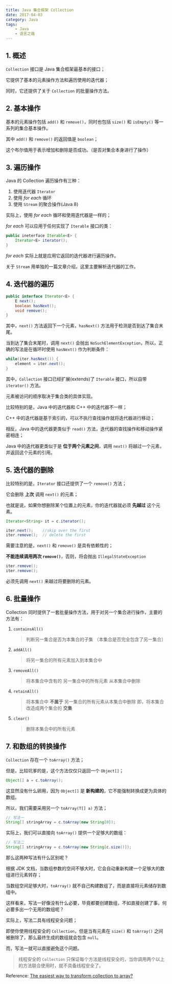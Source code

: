 ```yaml
---
title: Java 集合框架 Collection
date: 2017-04-03
category: Java
tags:
    - Java
    - 语言之路
---
```




## 1. 概述

`Collection` 接口是 Java 集合框架最基本的接口；

它提供了基本的元素操作方法和遍历使用的迭代器；

同时，它还提供了关于 `Collection` 的批量操作方法。


<!-- more -->

## 2. 基本操作

基本的元素操作包括 `add()` 和 `remove()`，同时也包括 `size()` 和 `isEmpty()` 等一系列的集合基本操作。

其中 `add()` 和 `remove()` 的返回值是 `boolean`；

这个布尔值用于表示增加和删除是否成功。（是否对集合本身进行了操作）

## 3. 遍历操作

Java 的 Collection 遍历操作有三种：

1. 使用迭代器 `Iterator`
2. 使用 _for each_ 循环
3. 使用 `Stream` 的聚合操作(Java 8)

实际上，使用 _for each_ 循环和使用迭代器是一样的；

_for each_ 可以应用于任何实现了 `Iterable` 接口的类：

```java
public ineterface Iterable<E> {
    Iterator<E> iterator();
}
```

_for each_ 实际上就是应用它返回的迭代器进行遍历操作。

关于 `Stream` 用单独的一篇文章介绍，这里主要解析迭代器的工作。

## 4. 迭代器的遍历

```java
public interface Iterator<E> {
    E next();
    boolean hasNext();
    void remove();
}
```

其中，`next()` 方法返回下一个元素，`hasNext()` 方法用于检测是否到达了集合末尾。

当到达了集合末尾时，调用 `next()` 会抛出 `NoSuchElementException`，所以，正确的写法是在循环时使用 `hasNext()` 作为判断条件：

```java
while(iter.hasNext()) {
    element = iter.next();
}
```

其中，`Collection` 接口已经扩展(extends)了 `Iterable` 接口，所以自带 `iterator()` 方法。

元素被访问的顺序取决于集合类的具体实现。

比较特别的是，Java 中的迭代器和 C++ 中的迭代器不一样；

C++ 中的迭代器是基于索引的，可以不执行查找操作就将迭代器进行移动；

相反，Java 中的迭代器更类似于 `read()` 方法，迭代器的查找操作和移动操作紧密相连；

Java 中的迭代器更类似于是 **位于两个元素之间**，调用 `next()` 将越过一个元素，并返回这个元素的引用。

## 5. 迭代器的删除

比较特别的是，`Iterator` 接口还提供了一个 `remove()` 方法；

它会删除 **上次** 调用 `next()` 的元素；

也就是说，如果你想删除某个位置上的元素，你的迭代器就必须 **先越过** 这个元素。

```java
Iterator<String> it = c.iterator();

iter.next();    //skip over the first
iter.remove();  // delete the first
```

需要注意的是，`next()` 和 `remove()` 是具有依赖性的；

**不能连续调用两次 `remove()`**，否则，将会抛出 `IllegalStateException`

```java
iter.remove();
iter.remove();
```

必须先调用 `next()` 来越过将要删除的元素。

## 6. 批量操作

Collection 同时提供了一套批量操作方法，用于对另一个集合进行操作，主要的方法有：

1. `containsAll()`

    > 判断另一集合是否为本集合的子集
    > （本集合是否完全包含了另一集合）

2. `addAll()`

    > 将另一集合的所有元素加入到本集合中

3. `removeAll()`

    > 将本集合中含有的 另一集合中的所有元素 从本集合中删除

4. `retainAll()`

    > 将本集合中 **不属于**  另一集合的所有元素从本集合中删除
    > 即，将本集合改造成两个集合的 **交集**

4. `clear()`

    > 删除本集合中的所有元素

## 7. 和数组的转换操作

`Collection` 存在一个 `toArray()` 方法；

但是，比较坑爹的是，这个方法仅仅只返回一个 `Object[]`；

```java
Object[] a = c.toArray();
```

这显然没有什么卵用，因为 `Object[]` 是 **新构建的**，它不能强制转换成更为具体的数组。

所以，我们需要采用另一个 `toArray(T[] a)` 方法；

```java
// 写法一
String[] stringArray = c.toArray(new String[0]);
```

实际上，我们可以直接向 `toArray()` 提供一个足够大的数组：

```java
// 写法二
String[] stringArray = c.toArray(new String[c.size()]);
```

那么这两种写法有什么区别呢？

根据 JDK 文档，当数组参数的空间不够大时，它会自动重新构建一个足够大的数组进行元素转存；

当数组空间足够大时，`toArray()` 就不自己构建数组了，而是直接将元素储存到数组中。

这样看来，写法一好像没有什么必要，毕竟都要创建数组，不如直接创建了事，何必要多出一个无用的数组呢？

实际上，写法二具有线程安全问题；

即使你使用线程安全的 `Collection`，但是当有元素在 `size()` 和 `toArray()` 之间被删除了，那么最终生成的数组就会包含 `null`。

而，写法一就可以直接避免这个问题。

> 线程安全的 `Collection` 只保证每个方法是线程安全的，当你调用两个以上的方法联合使用时，就不具备线程安全了。

Reference: [The easiest way to transform collection to array?](http://stackoverflow.com/questions/3293946/the-easiest-way-to-transform-collection-to-array#comment66730178_3293970)
